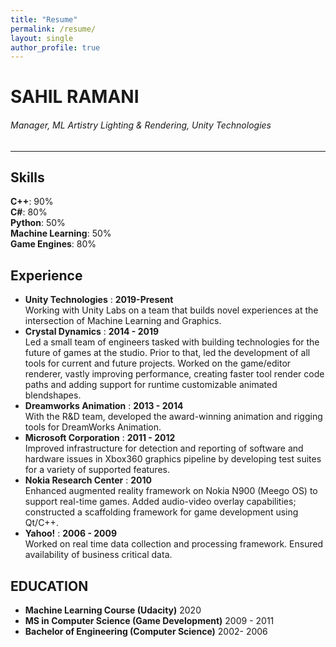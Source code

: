 ```yaml
---
title: "Resume"
permalink: /resume/
layout: single
author_profile: true
---
```


# SAHIL RAMANI
###### <div style="margin-top:0px"> Manager, ML Artistry Lighting & Rendering, Unity Technologies</div>

----

## Skills

**C++**: 90%<br/>
**C#**: 80%<br/>
**Python**: 50%<br/>
**Machine Learning**: 50%<br/>
**Game Engines**: 80%<br/>

## Experience

- **Unity Technologies** 
    : **2019-Present**<br/>Working with Unity Labs on a team that builds novel experiences at the intersection of Machine Learning and Graphics.
- **Crystal Dynamics**
    : **2014 - 2019**<br/>Led a small team of engineers tasked with building technologies for the future of games at the studio. Prior to that, led the development of all tools for current and future projects. Worked on the game/editor renderer, vastly improving performance, creating faster tool render code paths and adding support for runtime customizable animated blendshapes.
- **Dreamworks Animation**
    : **2013 - 2014**<br/>With the R&D team, developed the award-winning animation and rigging tools for DreamWorks Animation.
- **Microsoft Corporation**
    : **2011 - 2012**<br/>Improved infrastructure for detection and reporting of software and hardware issues in Xbox360 graphics pipeline by developing test suites for a variety of supported features.
- **Nokia Research Center**
    : **2010**<br/>Enhanced augmented reality framework on Nokia N900 (Meego OS) to support real-time games. Added audio-video overlay capabilities; constructed a scaffolding framework for game development using Qt/C++.
- **Yahoo!**
    : **2006 - 2009**<br/>Worked on real time data collection and processing framework. Ensured availability of business critical data.

## EDUCATION
- **Machine Learning Course (Udacity)** 2020<br/>
- **MS in Computer Science (Game Development)** 2009 - 2011<br/>
- **Bachelor of Engineering (Computer Science)** 2002- 2006<br/>
